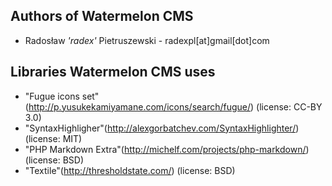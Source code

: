 Authors of Watermelon CMS
-------------------------

* Radosław _'radex'_ Pietruszewski - radexpl[at]gmail[dot]com


Libraries Watermelon CMS uses
-----------------------------

* "Fugue icons set"(http://p.yusukekamiyamane.com/icons/search/fugue/) (license: CC-BY 3.0)
* "SyntaxHighligher"(http://alexgorbatchev.com/SyntaxHighlighter/) (license: MIT)
* "PHP Markdown Extra"(http://michelf.com/projects/php-markdown/) (license: BSD)
* "Textile"(http://thresholdstate.com/) (license: BSD)